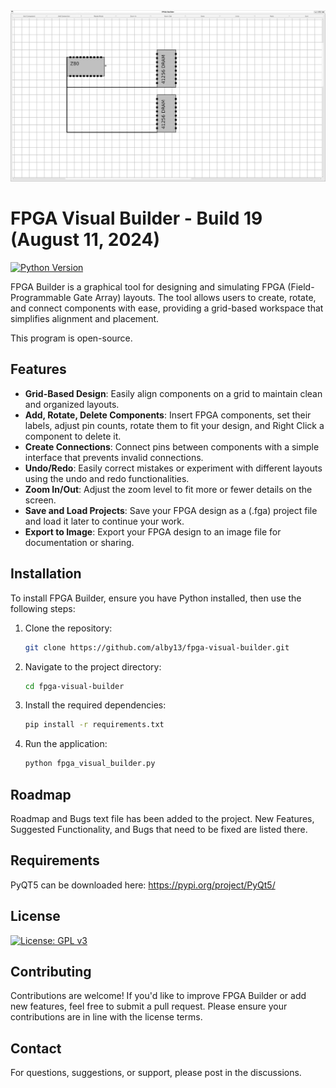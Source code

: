 <img src="screenshot.png">

# FPGA Visual Builder - Build 19 (August 11, 2024)
[![Python Version](https://img.shields.io/badge/python-3.10%2B-blue)](https://www.python.org/downloads/)

FPGA Builder is a graphical tool for designing and simulating FPGA (Field-Programmable Gate Array) layouts. The tool allows users to create, rotate, and connect components with ease, providing a grid-based workspace that simplifies alignment and placement. 

This program is open-source.

## Features

- **Grid-Based Design**: Easily align components on a grid to maintain clean and organized layouts.
- **Add, Rotate, Delete Components**: Insert FPGA components, set their labels, adjust pin counts, rotate them to fit your design, and Right Click a component to delete it.
- **Create Connections**: Connect pins between components with a simple interface that prevents invalid connections.
- **Undo/Redo**: Easily correct mistakes or experiment with different layouts using the undo and redo functionalities.
- **Zoom In/Out**: Adjust the zoom level to fit more or fewer details on the screen.
- **Save and Load Projects**: Save your FPGA design as a (.fga) project file and load it later to continue your work.
- **Export to Image**: Export your FPGA design to an image file for documentation or sharing.

## Installation

To install FPGA Builder, ensure you have Python installed, then use the following steps:

1. Clone the repository:
    ```bash
    git clone https://github.com/alby13/fpga-visual-builder.git
    ```
2. Navigate to the project directory:
    ```bash
    cd fpga-visual-builder
    ```
3. Install the required dependencies:
    ```bash
    pip install -r requirements.txt
    ```
4. Run the application:
    ```bash
    python fpga_visual_builder.py
    ```

## Roadmap

Roadmap and Bugs text file has been added to the project. New Features, Suggested Functionality, and Bugs that need to be fixed are listed there.

## Requirements

PyQT5 can be downloaded here: https://pypi.org/project/PyQt5/

## License

[![License: GPL v3](https://img.shields.io/badge/License-GPLv3-blue.svg)](https://www.gnu.org/licenses/gpl-3.0)

## Contributing

Contributions are welcome! If you'd like to improve FPGA Builder or add new features, feel free to submit a pull request. Please ensure your contributions are in line with the license terms.

## Contact

For questions, suggestions, or support, please post in the discussions.

